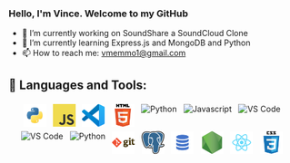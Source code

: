 ### Hello, I'm Vince. Welcome to my GitHub

- 🔭 I’m currently working on SoundShare a SoundCloud Clone
- 🌱 I’m currently learning Express.js and MongoDB and Python
- 📫 How to reach me: vmemmo1@gmail.com


## 🧰 Languages and Tools:
<p align="center">
<img src="https://raw.githubusercontent.com/github/explore/80688e429a7d4ef2fca1e82350fe8e3517d3494d/topics/python/python.png" alt="Python" height="40" style="vertical-align:top; margin:4px">
<img src="https://raw.githubusercontent.com/github/explore/80688e429a7d4ef2fca1e82350fe8e3517d3494d/topics/javascript/javascript.png" alt="Javascript" height="40" style="vertical-align:top; margin:4px">
<img src="https://raw.githubusercontent.com/github/explore/80688e429a7d4ef2fca1e82350fe8e3517d3494d/topics/visual-studio-code/visual-studio-code.png" alt="VS Code" height="40" style="vertical-align:top; margin:4px">
<img src="https://raw.githubusercontent.com/github/explore/80688e429a7d4ef2fca1e82350fe8e3517d3494d/topics/html/html.png" alt="VS Code" height="40" style="vertical-align:top; margin:4px">

<img src="https://camo.githubusercontent.com/61498f5fd3830a61c48272a0b4e31c179dd951692c40347229ebfa50bcca198f/68747470733a2f2f65372e706e676567672e636f6d2f706e67696d616765732f3234372f3535382f706e672d636c69706172742d6e6f64652d6a732d6a6176617363726970742d657870726573732d6a732d6e706d2d72656163742d6769746875622d616e676c652d746578742e706e67" alt="Python" height="40" style="vertical-align:top; margin:4px">
<img src="https://camo.githubusercontent.com/925acd47d13bb37827398bbff204cec46acfea01d79f3ed1c4734eb70ddce8ed/68747470733a2f2f77372e706e6777696e672e636f6d2f706e67732f36332f31392f706e672d7472616e73706172656e742d6d6f6e676f64622d64617461626173652d6e6f73716c2d706f737467726573716c2d6d6f6e676f2d746578742d6c6f676f2d627573696e6573732d7468756d626e61696c2e706e67" alt="Javascript" height="40" style="vertical-align:top; margin:4px">
<img src="https://camo.githubusercontent.com/2c2dd8cfb80afda9ed10a0d2f23645a30ade32349a7a468103be80dc040ff1de/68747470733a2f2f657a657275732e636f6d2e61752f77702d636f6e74656e742f75706c6f6164732f323031392f30352f6177732d6c6f676f2d6177732d6e65772d6c6f676f2d616c62756d2d6f6e2d696d6775722d69646561732e706e67" alt="VS Code" height="40" style="vertical-align:top; margin:4px">
<img src="https://camo.githubusercontent.com/784b3f4e1060b3b5269c6383f29068132c2c547416f715e47c0fa32224a4bef1/68747470733a2f2f77372e706e6777696e672e636f6d2f706e67732f3738322f3232382f706e672d7472616e73706172656e742d727562792d6f6e2d7261696c732d7275627967656d732d616d617a6f6e2d64796e616d6f64622d727562792d746578742d6c6f676f2d727562792d7468756d626e61696c2e706e67" alt="VS Code" height="40" style="vertical-align:top; margin:4px">

<img src="https://camo.githubusercontent.com/bf09bab99b56960ddcd0b0a123df2a1517aacf973c68588acfe0b90ca2c5dc55/68747470733a2f2f7777772e636c69706172746d61782e636f6d2f706e672f736d616c6c2f3130392d313039323036375f727562792d6c6f676f2d706e672d727562792d69636f6e2e706e67" alt="Python" height="40" style="vertical-align:top; margin:4px">
<img src="https://raw.githubusercontent.com/github/explore/80688e429a7d4ef2fca1e82350fe8e3517d3494d/topics/git/git.png" alt="Javascript" height="40" style="vertical-align:top; margin:4px">
<img src="https://raw.githubusercontent.com/github/explore/80688e429a7d4ef2fca1e82350fe8e3517d3494d/topics/postgresql/postgresql.png" alt="VS Code" height="40" style="vertical-align:top; margin:4px">
<img src="https://raw.githubusercontent.com/github/explore/80688e429a7d4ef2fca1e82350fe8e3517d3494d/topics/sql/sql.png" alt="VS Code" height="40" style="vertical-align:top; margin:4px">

<img src="https://raw.githubusercontent.com/github/explore/80688e429a7d4ef2fca1e82350fe8e3517d3494d/topics/nodejs/nodejs.png" alt="Python" height="40" style="vertical-align:top; margin:4px">
<img src="https://raw.githubusercontent.com/github/explore/80688e429a7d4ef2fca1e82350fe8e3517d3494d/topics/react/react.png" alt="Javascript" height="40" style="vertical-align:top; margin:4px">
<img src="https://raw.githubusercontent.com/github/explore/80688e429a7d4ef2fca1e82350fe8e3517d3494d/topics/css/css.png" alt="VS Code" height="40" style="vertical-align:top; margin:4px">











<!--
**vince-memmo/vince-memmo** is a ✨ _special_ ✨ repository because its `README.md` (this file) appears on your GitHub profile.

Here are some ideas to get you started:

- 🔭 I’m currently working on ...
- 🌱 I’m currently learning ...
- 👯 I’m looking to collaborate on ...
- 🤔 I’m looking for help with ...
- 💬 Ask me about ...
- 📫 How to reach me: ...
- 😄 Pronouns: ...
- ⚡ Fun fact: ...
-->
